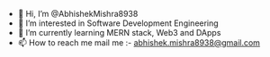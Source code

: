 - 👋 Hi, I’m @AbhishekMishra8938
- 👀 I’m interested in Software Development Engineering
- 🌱 I’m currently learning MERN stack, Web3 and DApps
- 📫 How to reach me mail me :- abhishek.mishra8938@gmail.com

<!---
AbhishekMishra8938/AbhishekMishra8938 is a ✨ special ✨ repository because its `README.md` (this file) appears on your GitHub profile.
You can click the Preview link to take a look at your changes.
--->
